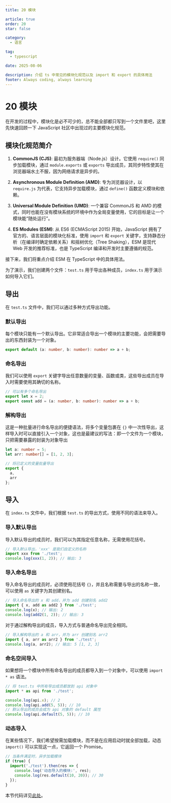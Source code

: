 ```yaml
---
title: 20 模块

article: true
order: 20
star: false

category:
  - 语言

tag:
  - typescript

date: 2025-08-06

description: 介绍 ts 中常见的模块化规范以及 import 和 export 的具体用法
footer: Always coding, always learning
---
```


<!-- more -->

# 20 模块

在开发的过程中，模块化是必不可少的，总不能全部都只写到一个文件里吧，这里先快速回顾一下 JavaScript 社区中出现过的主要模块化规范。

## 模块化规范简介

1.  **CommonJS (CJS)**: 最初为服务器端（Node.js）设计。它使用 `require()` 同步加载模块，通过 `module.exports` 或 `exports` 导出成员，其同步特性使其在浏览器端水土不服，因为网络请求是异步的。

2.  **Asynchronous Module Definition (AMD)**: 专为浏览器设计，以 `require.js` 为代表，它支持异步加载模块，通过 `define()` 函数定义模块和依赖。

3.  **Universal Module Definition (UMD)**: 一个兼容 CommonJS 和 AMD 的模式，同时也能在没有模块系统的环境中作为全局变量使用，它的目标是让一个模块能“随处运行”。

4.  **ES Modules (ESM)**: 从 ES6 (ECMAScript 2015) 开始，JavaScript 拥有了官方的、语言层面的模块化标准，使用 `import` 和 `export` 关键字，支持静态分析（在编译时确定依赖关系）和摇树优化（Tree Shaking），ESM 是现代 Web 开发的推荐标准，也是 TypeScript 编译和开发时主要遵循的规范。

接下来，我们将重点介绍 ESM 在 TypeScript 中的具体用法。

为了演示，我们创建两个文件：`test.ts` 用于导出各种成员，`index.ts` 用于演示如何导入它们。

## 导出

在 `test.ts` 文件中，我们可以通过多种方式导出功能。

### 默认导出

每个模块只能有一个默认导出。它非常适合导出一个模块的主要功能，会把需要导出的东西封装为一个对象。

```typescript
export default (a: number, b: number): number => a + b;
```

### 命名导出

我们可以使用 `export` 关键字导出任意数量的变量、函数或类，这些导出成员在导入时需要使用其确切的名称。

```typescript
// 可以有多个命名导出
export let x = 2;
export const add = (a: number, b: number): number => a + b;
```

### 解构导出

这是一种批量进行命名导出的便捷语法，将多个变量包裹在 `{}` 中一次性导出，这样导入时可以直接引入一个对象，这也是最建议的写法：即一个文件为一个模块，只把需要暴露的封装为对象导出

```typescript
let a: number = 5;
let arr: number[] = [1, 2, 3];

// 将已定义的变量批量导出
export {
  a,
  arr
};
```

## 导入

在 `index.ts` 文件中，我们根据 `test.ts` 的导出方式，使用不同的语法来导入。

### 导入默认导出

导入默认导出的成员时，我们可以为其指定任意名称，无需使用花括号。

```typescript
// 导入默认导出，'xxx' 是我们自定义的名称
import xxx from './test';
console.log(xxx(1, 2)); // 输出: 3
```

### 导入命名导出

导入命名导出的成员时，必须使用花括号 `{}`，并且名称需要与导出的名称一致，可以使用 `as` 关键字为其创建别名。

```typescript
// 导入命名导出的 x 和 add，并为 add 创建别名 add2
import { x, add as add2 } from './test';
console.log(x); // 输出: 2
console.log(add2(1, 2)); // 输出: 3
```

对于通过解构导出的成员，导入方式与普通命名导出完全相同。

```typescript
// 导入解构导出的 a 和 arr，并为 arr 创建别名 arr2
import { a, arr as arr2 } from './test';
console.log(a, arr2); // 输出: 5 [1, 2, 3]
```

### 命名空间导入

如果想将一个模块中所有命名导出的成员都导入到一个对象中，可以使用 `import * as` 语法。

```typescript
// 将 test.ts 中所有导出成员都放到 api 对象中
import * as api from './test';

console.log(api.x); // 2
console.log(api.add(5, 5)); // 10
// 默认导出的成员会成为 api 对象的 default 属性
console.log(api.default(5, 5)); // 10
```

### 动态导入

在某些情况下，我们希望按需加载模块，而不是在应用启动时就全部加载，动态 `import()` 可以实现这一点，它返回一个 Promise。

```typescript
// 当条件满足时，异步加载模块
if (true) {
  import('./test').then(res => {
    console.log('动态导入的模块:', res);
    console.log(res.default(10, 20)); // 30
  });
}
```

本节代码详见[此处](https://github.com/KBchulan/ClBlogs-Src/blob/main/blogs-main/typescript/20-import/index.ts)。
